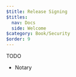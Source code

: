 ```yaml
---
$title: Release Signing
$titles:
  nav: Docs
  side: Welcome
$category: Book/Security
$order: 9
---
```


TODO

- Notary
